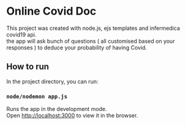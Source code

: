 # Online Covid Doc

This project was created with node.js, ejs templates and infermedica covid19 api.\
the app will ask bunch of questions ( all customised based on your responses ) to deduce your probability of having Covid.


## How to run

In the project directory, you can run:

### `node/nodemon app.js`

Runs the app in the development mode.\
Open [http://localhost:3000](http://localhost:3000) to view it in the browser.


